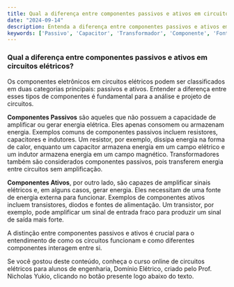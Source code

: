 ```yaml
---
title: Qual a diferença entre componentes passivos e ativos em circuitos elétricos?
date: "2024-09-14"
description: Entenda a diferença entre componentes passivos e ativos em circuitos elétricos e suas funções.
keywords: ['Passivo', 'Capacitor', 'Transformador', 'Componente', 'Fonte', 'Indutor', 'linear']
---
```


### Qual a diferença entre componentes passivos e ativos em circuitos elétricos?

Os componentes eletrônicos em circuitos elétricos podem ser classificados em duas categorias principais: passivos e ativos. Entender a diferença entre esses tipos de componentes é fundamental para a análise e projeto de circuitos.

**Componentes Passivos** são aqueles que não possuem a capacidade de amplificar ou gerar energia elétrica. Eles apenas consomem ou armazenam energia. Exemplos comuns de componentes passivos incluem resistores, capacitores e indutores. Um resistor, por exemplo, dissipa energia na forma de calor, enquanto um capacitor armazena energia em um campo elétrico e um indutor armazena energia em um campo magnético. Transformadores também são considerados componentes passivos, pois transferem energia entre circuitos sem amplificação.

**Componentes Ativos**, por outro lado, são capazes de amplificar sinais elétricos e, em alguns casos, gerar energia. Eles necessitam de uma fonte de energia externa para funcionar. Exemplos de componentes ativos incluem transistores, diodos e fontes de alimentação. Um transistor, por exemplo, pode amplificar um sinal de entrada fraco para produzir um sinal de saída mais forte.

A distinção entre componentes passivos e ativos é crucial para o entendimento de como os circuitos funcionam e como diferentes componentes interagem entre si.

Se você gostou deste conteúdo, conheça o curso online de circuitos elétricos para alunos de engenharia, Domínio Elétrico, criado pelo Prof. Nicholas Yukio, clicando no botão presente logo abaixo do texto.